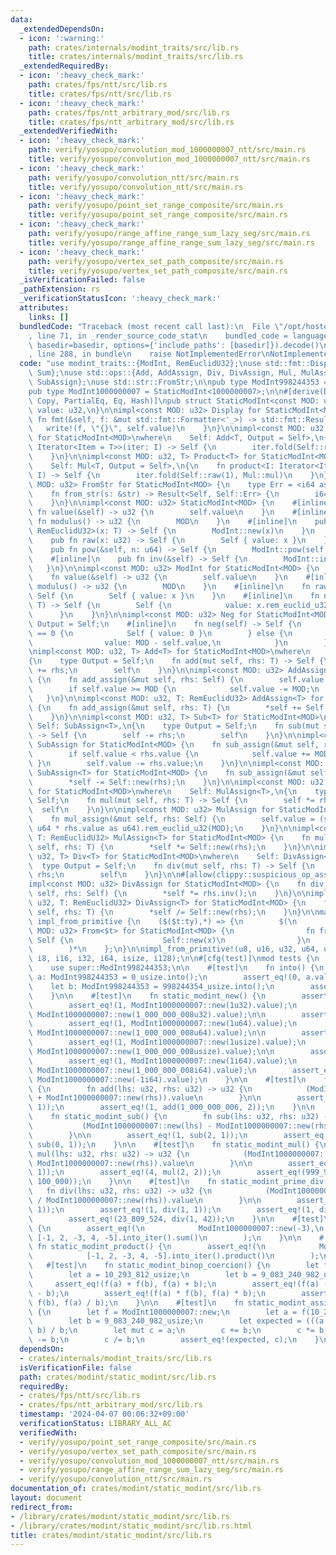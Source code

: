 ```yaml
---
data:
  _extendedDependsOn:
  - icon: ':warning:'
    path: crates/internals/modint_traits/src/lib.rs
    title: crates/internals/modint_traits/src/lib.rs
  _extendedRequiredBy:
  - icon: ':heavy_check_mark:'
    path: crates/fps/ntt/src/lib.rs
    title: crates/fps/ntt/src/lib.rs
  - icon: ':heavy_check_mark:'
    path: crates/fps/ntt_arbitrary_mod/src/lib.rs
    title: crates/fps/ntt_arbitrary_mod/src/lib.rs
  _extendedVerifiedWith:
  - icon: ':heavy_check_mark:'
    path: verify/yosupo/convolution_mod_1000000007_ntt/src/main.rs
    title: verify/yosupo/convolution_mod_1000000007_ntt/src/main.rs
  - icon: ':heavy_check_mark:'
    path: verify/yosupo/convolution_ntt/src/main.rs
    title: verify/yosupo/convolution_ntt/src/main.rs
  - icon: ':heavy_check_mark:'
    path: verify/yosupo/point_set_range_composite/src/main.rs
    title: verify/yosupo/point_set_range_composite/src/main.rs
  - icon: ':heavy_check_mark:'
    path: verify/yosupo/range_affine_range_sum_lazy_seg/src/main.rs
    title: verify/yosupo/range_affine_range_sum_lazy_seg/src/main.rs
  - icon: ':heavy_check_mark:'
    path: verify/yosupo/vertex_set_path_composite/src/main.rs
    title: verify/yosupo/vertex_set_path_composite/src/main.rs
  _isVerificationFailed: false
  _pathExtension: rs
  _verificationStatusIcon: ':heavy_check_mark:'
  attributes:
    links: []
  bundledCode: "Traceback (most recent call last):\n  File \"/opt/hostedtoolcache/Python/3.10.14/x64/lib/python3.10/site-packages/onlinejudge_verify/documentation/build.py\"\
    , line 71, in _render_source_code_stat\n    bundled_code = language.bundle(stat.path,\
    \ basedir=basedir, options={'include_paths': [basedir]}).decode()\n  File \"/opt/hostedtoolcache/Python/3.10.14/x64/lib/python3.10/site-packages/onlinejudge_verify/languages/rust.py\"\
    , line 288, in bundle\n    raise NotImplementedError\nNotImplementedError\n"
  code: "use modint_traits::{ModInt, RemEuclidU32};\nuse std::fmt::Display;\nuse std::iter::{Product,\
    \ Sum};\nuse std::ops::{Add, AddAssign, Div, DivAssign, Mul, MulAssign, Neg, Sub,\
    \ SubAssign};\nuse std::str::FromStr;\n\npub type ModInt998244353 = StaticModInt<998244353>;\n\
    pub type ModInt1000000007 = StaticModInt<1000000007>;\n\n#[derive(Debug, Clone,\
    \ Copy, PartialEq, Eq, Hash)]\npub struct StaticModInt<const MOD: u32> {\n   \
    \ value: u32,\n}\n\nimpl<const MOD: u32> Display for StaticModInt<MOD> {\n   \
    \ fn fmt(&self, f: &mut std::fmt::Formatter<'_>) -> std::fmt::Result {\n     \
    \   write!(f, \"{}\", self.value)\n    }\n}\n\nimpl<const MOD: u32, T> Sum<T>\
    \ for StaticModInt<MOD>\nwhere\n    Self: Add<T, Output = Self>,\n{\n    fn sum<I:\
    \ Iterator<Item = T>>(iter: I) -> Self {\n        iter.fold(Self::raw(0), Add::add)\n\
    \    }\n}\n\nimpl<const MOD: u32, T> Product<T> for StaticModInt<MOD>\nwhere\n\
    \    Self: Mul<T, Output = Self>,\n{\n    fn product<I: Iterator<Item = T>>(iter:\
    \ I) -> Self {\n        iter.fold(Self::raw(1), Mul::mul)\n    }\n}\n\nimpl<const\
    \ MOD: u32> FromStr for StaticModInt<MOD> {\n    type Err = <i64 as FromStr>::Err;\n\
    \    fn from_str(s: &str) -> Result<Self, Self::Err> {\n        i64::from_str(s).map(Self::new)\n\
    \    }\n}\n\nimpl<const MOD: u32> StaticModInt<MOD> {\n    #[inline]\n    pub\
    \ fn value(&self) -> u32 {\n        self.value\n    }\n    #[inline]\n    pub\
    \ fn modulus() -> u32 {\n        MOD\n    }\n    #[inline]\n    pub fn new<T:\
    \ RemEuclidU32>(x: T) -> Self {\n        ModInt::new(x)\n    }\n    #[inline]\n\
    \    pub fn raw(x: u32) -> Self {\n        Self { value: x }\n    }\n    #[inline]\n\
    \    pub fn pow(&self, n: u64) -> Self {\n        ModInt::pow(self, n)\n    }\n\
    \    #[inline]\n    pub fn inv(&self) -> Self {\n        ModInt::inv(self)\n \
    \   }\n}\n\nimpl<const MOD: u32> ModInt for StaticModInt<MOD> {\n    #[inline]\n\
    \    fn value(&self) -> u32 {\n        self.value\n    }\n    #[inline]\n    fn\
    \ modulus() -> u32 {\n        MOD\n    }\n    #[inline]\n    fn raw(x: u32) ->\
    \ Self {\n        Self { value: x }\n    }\n    #[inline]\n    fn new<T: RemEuclidU32>(x:\
    \ T) -> Self {\n        Self {\n            value: x.rem_euclid_u32(MOD),\n  \
    \      }\n    }\n}\n\nimpl<const MOD: u32> Neg for StaticModInt<MOD> {\n    type\
    \ Output = Self;\n    #[inline]\n    fn neg(self) -> Self {\n        if self.value\
    \ == 0 {\n            Self { value: 0 }\n        } else {\n            Self {\n\
    \                value: MOD - self.value,\n            }\n        }\n    }\n}\n\
    \nimpl<const MOD: u32, T> Add<T> for StaticModInt<MOD>\nwhere\n    Self: AddAssign<T>,\n\
    {\n    type Output = Self;\n    fn add(mut self, rhs: T) -> Self {\n        self\
    \ += rhs;\n        self\n    }\n}\n\nimpl<const MOD: u32> AddAssign for StaticModInt<MOD>\
    \ {\n    fn add_assign(&mut self, rhs: Self) {\n        self.value += rhs.value;\n\
    \        if self.value >= MOD {\n            self.value -= MOD;\n        }\n \
    \   }\n}\n\nimpl<const MOD: u32, T: RemEuclidU32> AddAssign<T> for StaticModInt<MOD>\
    \ {\n    fn add_assign(&mut self, rhs: T) {\n        *self += Self::new(rhs);\n\
    \    }\n}\n\nimpl<const MOD: u32, T> Sub<T> for StaticModInt<MOD>\nwhere\n   \
    \ Self: SubAssign<T>,\n{\n    type Output = Self;\n    fn sub(mut self, rhs: T)\
    \ -> Self {\n        self -= rhs;\n        self\n    }\n}\n\nimpl<const MOD: u32>\
    \ SubAssign for StaticModInt<MOD> {\n    fn sub_assign(&mut self, rhs: Self) {\n\
    \        if self.value < rhs.value {\n            self.value += MOD;\n       \
    \ }\n        self.value -= rhs.value;\n    }\n}\n\nimpl<const MOD: u32, T: RemEuclidU32>\
    \ SubAssign<T> for StaticModInt<MOD> {\n    fn sub_assign(&mut self, rhs: T) {\n\
    \        *self -= Self::new(rhs);\n    }\n}\n\nimpl<const MOD: u32, T> Mul<T>\
    \ for StaticModInt<MOD>\nwhere\n    Self: MulAssign<T>,\n{\n    type Output =\
    \ Self;\n    fn mul(mut self, rhs: T) -> Self {\n        self *= rhs;\n      \
    \  self\n    }\n}\n\nimpl<const MOD: u32> MulAssign for StaticModInt<MOD> {\n\
    \    fn mul_assign(&mut self, rhs: Self) {\n        self.value = (self.value as\
    \ u64 * rhs.value as u64).rem_euclid_u32(MOD);\n    }\n}\n\nimpl<const MOD: u32,\
    \ T: RemEuclidU32> MulAssign<T> for StaticModInt<MOD> {\n    fn mul_assign(&mut\
    \ self, rhs: T) {\n        *self *= Self::new(rhs);\n    }\n}\n\nimpl<const MOD:\
    \ u32, T> Div<T> for StaticModInt<MOD>\nwhere\n    Self: DivAssign<T>,\n{\n  \
    \  type Output = Self;\n    fn div(mut self, rhs: T) -> Self {\n        self /=\
    \ rhs;\n        self\n    }\n}\n\n#[allow(clippy::suspicious_op_assign_impl)]\n\
    impl<const MOD: u32> DivAssign for StaticModInt<MOD> {\n    fn div_assign(&mut\
    \ self, rhs: Self) {\n        *self *= rhs.inv();\n    }\n}\n\nimpl<const MOD:\
    \ u32, T: RemEuclidU32> DivAssign<T> for StaticModInt<MOD> {\n    fn div_assign(&mut\
    \ self, rhs: T) {\n        *self /= Self::new(rhs);\n    }\n}\n\nmacro_rules!\
    \ impl_from_primitive {\n    ($($t:ty),*) => {\n        $(\n            impl<const\
    \ MOD: u32> From<$t> for StaticModInt<MOD> {\n                fn from(x: $t) ->\
    \ Self {\n                    Self::new(x)\n                }\n            }\n\
    \        )*\n    };\n}\n\nimpl_from_primitive!(u8, u16, u32, u64, usize, u128,\
    \ i8, i16, i32, i64, isize, i128);\n\n#[cfg(test)]\nmod tests {\n    use super::ModInt1000000007;\n\
    \    use super::ModInt998244353;\n\n    #[test]\n    fn into() {\n        let\
    \ a: ModInt998244353 = 0_usize.into();\n        assert_eq!(0, a.value);\n    \
    \    let b: ModInt998244353 = 998244354_usize.into();\n        assert_eq!(1, b.value);\n\
    \    }\n\n    #[test]\n    fn static_modint_new() {\n        assert_eq!(0, ModInt1000000007::new(0u32).value);\n\
    \        assert_eq!(1, ModInt1000000007::new(1u32).value);\n        assert_eq!(1,\
    \ ModInt1000000007::new(1_000_000_008u32).value);\n\n        assert_eq!(0, ModInt1000000007::new(0u64).value);\n\
    \        assert_eq!(1, ModInt1000000007::new(1u64).value);\n        assert_eq!(1,\
    \ ModInt1000000007::new(1_000_000_008u64).value);\n\n        assert_eq!(0, ModInt1000000007::new(0usize).value);\n\
    \        assert_eq!(1, ModInt1000000007::new(1usize).value);\n        assert_eq!(1,\
    \ ModInt1000000007::new(1_000_000_008usize).value);\n\n        assert_eq!(0, ModInt1000000007::new(0i64).value);\n\
    \        assert_eq!(1, ModInt1000000007::new(1i64).value);\n        assert_eq!(1,\
    \ ModInt1000000007::new(1_000_000_008i64).value);\n        assert_eq!(1_000_000_006,\
    \ ModInt1000000007::new(-1i64).value);\n    }\n\n    #[test]\n    fn static_modint_add()\
    \ {\n        fn add(lhs: u32, rhs: u32) -> u32 {\n            (ModInt1000000007::new(lhs)\
    \ + ModInt1000000007::new(rhs)).value\n        }\n\n        assert_eq!(2, add(1,\
    \ 1));\n        assert_eq!(1, add(1_000_000_006, 2));\n    }\n\n    #[test]\n\
    \    fn static_modint_sub() {\n        fn sub(lhs: u32, rhs: u32) -> u32 {\n \
    \           (ModInt1000000007::new(lhs) - ModInt1000000007::new(rhs)).value\n\
    \        }\n\n        assert_eq!(1, sub(2, 1));\n        assert_eq!(1_000_000_006,\
    \ sub(0, 1));\n    }\n\n    #[test]\n    fn static_modint_mul() {\n        fn\
    \ mul(lhs: u32, rhs: u32) -> u32 {\n            (ModInt1000000007::new(lhs) *\
    \ ModInt1000000007::new(rhs)).value\n        }\n\n        assert_eq!(1, mul(1,\
    \ 1));\n        assert_eq!(4, mul(2, 2));\n        assert_eq!(999_999_937, mul(100_000,\
    \ 100_000));\n    }\n\n    #[test]\n    fn static_modint_prime_div() {\n     \
    \   fn div(lhs: u32, rhs: u32) -> u32 {\n            (ModInt1000000007::new(lhs)\
    \ / ModInt1000000007::new(rhs)).value\n        }\n\n        assert_eq!(0, div(0,\
    \ 1));\n        assert_eq!(1, div(1, 1));\n        assert_eq!(1, div(2, 2));\n\
    \        assert_eq!(23_809_524, div(1, 42));\n    }\n\n    #[test]\n    fn static_modint_sum()\
    \ {\n        assert_eq!(\n            ModInt1000000007::new(-3),\n           \
    \ [-1, 2, -3, 4, -5].into_iter().sum()\n        );\n    }\n\n    #[test]\n   \
    \ fn static_modint_product() {\n        assert_eq!(\n            ModInt1000000007::new(-120),\n\
    \            [-1, 2, -3, 4, -5].into_iter().product()\n        );\n    }\n\n \
    \   #[test]\n    fn static_modint_binop_coercion() {\n        let f = ModInt1000000007::new;\n\
    \        let a = 10_293_812_usize;\n        let b = 9_083_240_982_usize;\n   \
    \     assert_eq!(f(a) + f(b), f(a) + b);\n        assert_eq!(f(a) - f(b), f(a)\
    \ - b);\n        assert_eq!(f(a) * f(b), f(a) * b);\n        assert_eq!(f(a) /\
    \ f(b), f(a) / b);\n    }\n\n    #[test]\n    fn static_modint_assign_coercion()\
    \ {\n        let f = ModInt1000000007::new;\n        let a = f(10_293_812_usize);\n\
    \        let b = 9_083_240_982_usize;\n        let expected = (((a + b) * b) -\
    \ b) / b;\n        let mut c = a;\n        c += b;\n        c *= b;\n        c\
    \ -= b;\n        c /= b;\n        assert_eq!(expected, c);\n    }\n}\n"
  dependsOn:
  - crates/internals/modint_traits/src/lib.rs
  isVerificationFile: false
  path: crates/modint/static_modint/src/lib.rs
  requiredBy:
  - crates/fps/ntt/src/lib.rs
  - crates/fps/ntt_arbitrary_mod/src/lib.rs
  timestamp: '2024-04-07 00:06:32+09:00'
  verificationStatus: LIBRARY_ALL_AC
  verifiedWith:
  - verify/yosupo/point_set_range_composite/src/main.rs
  - verify/yosupo/vertex_set_path_composite/src/main.rs
  - verify/yosupo/convolution_mod_1000000007_ntt/src/main.rs
  - verify/yosupo/range_affine_range_sum_lazy_seg/src/main.rs
  - verify/yosupo/convolution_ntt/src/main.rs
documentation_of: crates/modint/static_modint/src/lib.rs
layout: document
redirect_from:
- /library/crates/modint/static_modint/src/lib.rs
- /library/crates/modint/static_modint/src/lib.rs.html
title: crates/modint/static_modint/src/lib.rs
---
```

